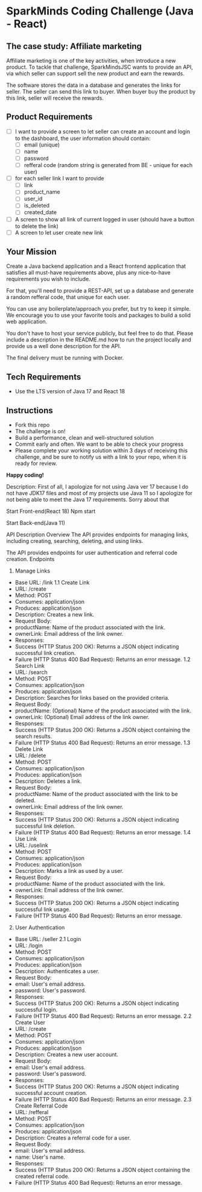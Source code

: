 # SparkMinds Coding Challenge (Java - React)

## The case study: Affiliate marketing

Affiliate marketing is one of the key activities, when introduce a new product.
To tackle that challenge, SparkMindsJSC wants to provide an API, via which seller can support sell the new product and earn the rewards.

The software stores the data in a database and generates the links for seller. The seller can send this link to buyer. When buyer buy the product by this link, seller will receive the rewards.

## Product Requirements

- [ ] I want to provide a screen to let seller can create an account and login to the dashboard, the user information should contain:
  - [ ] email (unique)
  - [ ] name
  - [ ] password
  - [ ] refferal code (random string is generated from BE - unique for each user)
- [ ] for each seller link I want to provide
  - [ ] link
  - [ ] product_name
  - [ ] user_id
  - [ ] is_deleted
  - [ ] created_date
- [ ] A screen to show all link of current logged in user (should have a button to delete the link)
- [ ] A screen to let user create new link

## Your Mission

Create a Java backend application and a React frontend application that satisfies all must-have requirements above, plus any nice-to-have requirements you wish to include.

For that, you'll need to provide a REST-API, set up a database and generate a random refferal code, that unique for each user.

You can use any boilerplate/approach you prefer, but try to keep it simple. We encourage you to use your favorite tools and packages to build a solid web application.

You don't have to host your service publicly, but feel free to do that.
Please include a description in the README.md how to run the project locally and provide us a well done description for the API.

The final delivery must be running with Docker.

## Tech Requirements

- Use the LTS version of Java 17 and React 18

## Instructions

- Fork this repo
- The challenge is on!
- Build a performance, clean and well-structured solution
- Commit early and often. We want to be able to check your progress
- Please complete your working solution within 3 days of receiving this challenge, and be sure to notify us with a link to your repo, when it is ready for review.

**Happy coding!**


Description:
First of all, I apologize for not using Java ver 17 because I do not have JDK17 files and most of my projects use Java 11 so I apologize for not being able to meet the Java 17 requirements. Sorry about that

Start Front-end(React 18)
Npm start

Start Back-end(Java 11) 























API Description
Overview
The API provides endpoints for managing links, including creating, searching, deleting, and using links.

The API provides endpoints for user authentication and referral code creation.
Endpoints
1. Manage Links
* Base URL: /link
1.1 Create Link
* URL: /create
* Method: POST
* Consumes: application/json
* Produces: application/json
* Description: Creates a new link.
* Request Body:
* productName: Name of the product associated with the link.
* ownerLink: Email address of the link owner.
* Responses:
* Success (HTTP Status 200 OK): Returns a JSON object indicating successful link creation.
* Failure (HTTP Status 400 Bad Request): Returns an error message.
1.2 Search Link
* URL: /search
* Method: POST
* Consumes: application/json
* Produces: application/json
* Description: Searches for links based on the provided criteria.
* Request Body:
* productName: (Optional) Name of the product associated with the link.
* ownerLink: (Optional) Email address of the link owner.
* Responses:
* Success (HTTP Status 200 OK): Returns a JSON object containing the search results.
* Failure (HTTP Status 400 Bad Request): Returns an error message.
1.3 Delete Link
* URL: /delete
* Method: POST
* Consumes: application/json
* Produces: application/json
* Description: Deletes a link.
* Request Body:
* productName: Name of the product associated with the link to be deleted.
* ownerLink: Email address of the link owner.
* Responses:
* Success (HTTP Status 200 OK): Returns a JSON object indicating successful link deletion.
* Failure (HTTP Status 400 Bad Request): Returns an error message.
1.4 Use Link
* URL: /uselink
* Method: POST
* Consumes: application/json
* Produces: application/json
* Description: Marks a link as used by a user.
* Request Body:
* productName: Name of the product associated with the link.
* ownerLink: Email address of the link owner.
* Responses:
* Success (HTTP Status 200 OK): Returns a JSON object indicating successful link usage.
* Failure (HTTP Status 400 Bad Request): Returns an error message.



2. User Authentication
* Base URL: /seller
2.1 Login
* URL: /login
* Method: POST
* Consumes: application/json
* Produces: application/json
* Description: Authenticates a user.
* Request Body:
* email: User's email address.
* password: User's password.
* Responses:
* Success (HTTP Status 200 OK): Returns a JSON object indicating successful login.
* Failure (HTTP Status 400 Bad Request): Returns an error message.
2.2 Create User
* URL: /create
* Method: POST
* Consumes: application/json
* Produces: application/json
* Description: Creates a new user account.
* Request Body:
* email: User's email address.
* password: User's password.
* Responses:
* Success (HTTP Status 200 OK): Returns a JSON object indicating successful account creation.
* Failure (HTTP Status 400 Bad Request): Returns an error message.
2.3 Create Referral Code
* URL: /refferal
* Method: POST
* Consumes: application/json
* Produces: application/json
* Description: Creates a referral code for a user.
* Request Body:
* email: User's email address.
* name: User's name.
* Responses:
* Success (HTTP Status 200 OK): Returns a JSON object containing the created referral code.
* Failure (HTTP Status 400 Bad Request): Returns an error message.

